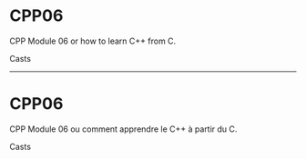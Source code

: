 # CPP06 #

CPP Module 06 or how to learn C++ from C.

Casts

---

# CPP06 #

CPP Module 06 ou comment apprendre le C++ à partir du C.

Casts

